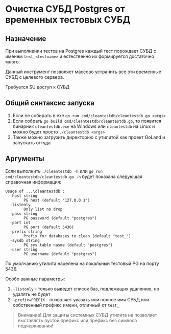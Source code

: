 # Очистка СУБД Postgres от временных тестовых СУБД

## Назначение

При выполнении тестов на Postgres каждый тест порождает СУБД с именем `test_<testname>` и естественно их формируется
достаточно много.

Данный инструмент позволяет массово устранить все эти временные СУБД с целевого сервера.

Требуется SU доступ к СУБД

## Общий синтаксис запуска

1. Если не собирать в exe `go run cmd/cleantestdb/cleantestdb.go <args>`
2. Если собрать `go build cmd/cleantestdb/cleantestdb.go`, то появится бинарник `cleantestdb.exe` на Windows
   или `cleantestdb` на Linux и можно будет просто `./cleantestdb <args>`
3. Также можно загрузить директорию с утилитой как проект GoLand и запускать оттуда

## Аргументы

Если выполнить `./cleantestdb -h` или `go run cmd/cleantestdb/cleantestdb.go -h` будет показана следующая справочная
информация:

```
Usage of ...\cleantestdb :
  -host string
        PG host (default "127.0.0.1")
  -listonly
        Only list no drop
  -pass string
        PG password (default "postgres")
  -port int
        PG port (default 5436)
  -prefix string
        Prefix for databases to clean (default "test_")
  -sysdb string
        PG sys table nasme (default "postgres")
  -user string
        PG username (default "postgres")

```

По умолчанию утилита нацелена на локальный тестовый PG на порту 5436.

Особо важные параметры:

1. `-listonly` - только выведет список баз, подлежащих удалению, но удалять не будет
2. `-prefix=PREFIX` - позволяет указать или полное имя СУБД или собственный префикс имени, отличный от `test_`

> Внимание! Для защиты системных СУБД утилита не позволяет выставлять пустой
> префикс или префикс без символа подчеркивания!
